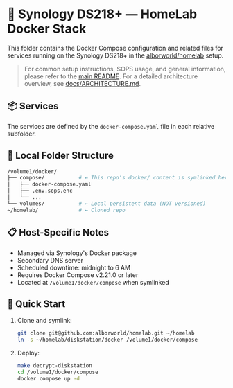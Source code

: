 # 🧪 Synology DS218+ — HomeLab Docker Stack

This folder contains the Docker Compose configuration and related files for services running on the Synology DS218+ in the [alborworld/homelab](https://github.com/alborworld/homelab) setup.

> For common setup instructions, SOPS usage, and general information, please refer to the [main README](../README.md). For a detailed architecture overview, see [docs/ARCHITECTURE.md](../docs/ARCHITECTURE.md).

## 📦 Services

The services are defined by the `docker-compose.yaml` file in each relative subfolder.

## 📂 Local Folder Structure

```bash
/volume1/docker/
├── compose/           # ← This repo's docker/ content is symlinked here
│   ├── docker-compose.yaml
│   ├── .env.sops.enc
│   └── ...
└── volumes/           # ← Local persistent data (NOT versioned)
~/homelab/             # ← Cloned repo
```

## 📋 Host-Specific Notes

- Managed via Synology's Docker package
- Secondary DNS server
- Scheduled downtime: midnight to 6 AM
- Requires Docker Compose v2.21.0 or later
- Located at `/volume1/docker/compose` when symlinked

## 🚀 Quick Start

1. Clone and symlink:
   ```bash
   git clone git@github.com:alborworld/homelab.git ~/homelab
   ln -s ~/homelab/diskstation/docker /volume1/docker/compose
   ```

2. Deploy:
   ```bash
   make decrypt-diskstation
   cd /volume1/docker/compose
   docker compose up -d
   ```
